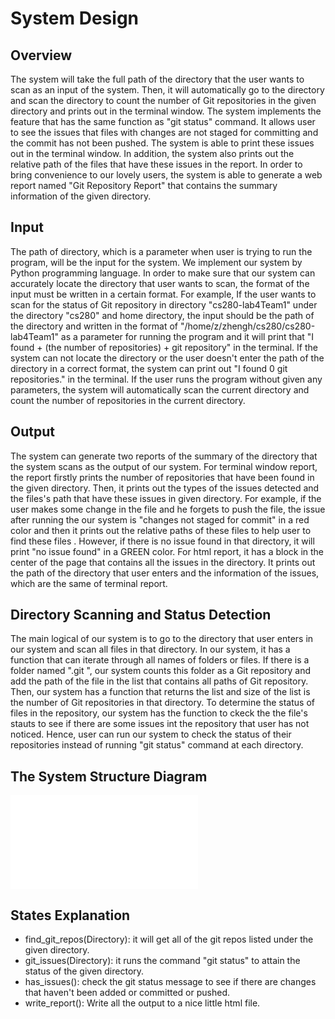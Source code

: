 # System Design

## Overview

The system will take the full path of the directory that the user wants to scan as an input of the system. Then, it will automatically go to the directory and scan the directory to count the number of Git repositories in the given directory and prints out in the terminal window. The system implements the feature that has the same function as "git status" command. It allows user to see the issues that files with changes are not staged for committing and the commit has not been pushed. The system is able to print these issues out in the terminal window. In addition, the system also prints out the relative path of the files that have these issues in the report. In order to bring convenience to our lovely users, the system is able to generate a web report named "Git Repository Report" that contains the summary information of the given directory. 

## Input
The path of directory, which is a parameter when user is trying to run the program, will be the input for the system. We implement our system by Python programming language. In order to make sure that our system can accurately locate the directory that user wants to scan, the format of the input must be written in a certain format. For example, If the user wants to scan for the status of Git repository in directory "cs280-lab4Team1" under the directory "cs280" and home directory, the input should be the path of the directory and written in the format of "/home/z/zhengh/cs280/cs280-lab4Team1" as a parameter for running the program and it will print that "I found + (the number of repositories) + git repository" in the terminal. If the system can not locate the directory or the user doesn't enter the path of the directory in a correct format, the system can print out "I found 0 git repositories." in the terminal. If the user runs the program without given any parameters, the system will automatically scan the current directory and count the number of repositories in the current directory. 


## Output
The system can generate two reports of the summary of the directory that the system scans as the output of our system. For terminal window report, the report firstly prints the number of repositories that have been found in the given directory. Then, it prints out the types of the issues detected and the files's path that have these issues in given directory. For example, if the user makes some change in the file and he forgets to push the file, the issue after running the our system is "changes not staged for commit" in a red color and then it prints out the relative paths of these files to help user to find these files . However, if there is no issue found in that directory, it will print "no issue found" in a GREEN color. For html report, it has a block in the center of the page that contains all the issues in the directory. It prints out the path of the directory that user enters and the information of the issues, which are the same of terminal report. 

## Directory Scanning and Status Detection
The main logical of our system is to go to the directory that user enters in our system and scan all files in that directory. In our system, it has a function that can iterate through all names of folders or files. If there is a folder named ".git ", our system counts this folder as a Git repository and add the path of the file in the list that contains all paths of Git repository. Then, our system has a function that returns the list and size of the list is the number of Git repositories in that directory. To determine the status of files in the repository, our system has the function to ckeck the the file's stauts to see if there are some issues int the repository that user has not noticed. Hence, user can run our system to check the status of their repositories instead of running "git status" command at each directory. 


## The System Structure Diagram
![System Structure](diagrams/design_dia.pdf)

## States Explanation
+ find_git_repos(Directory): it will get all of the git repos listed under the given directory.
+ git_issues(Directory): it runs the command "git status" to attain the status of the given directory.
+ has_issues(): check the git status message to see if there are changes that haven't been added or committed or pushed.
+ write_report(): Write all the output to a nice little html file. 
